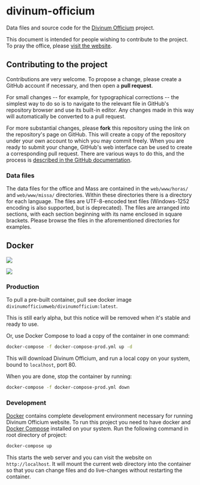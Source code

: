 # divinum-officium
Data files and source code for the
[Divinum Officium](http://www.divinumofficium.com/) project.

This document is intended for people wishing to contribute to the project. To
pray the office, please [visit the website](http://www.divinumofficium.com/).

## Contributing to the project

Contributions are very welcome. To propose a change, please create a GitHub
account if necessary, and then open a **pull request**.

For small changes -- for example, for typographical corrections -- the simplest
way to do so is to navigate to the relevant file in GitHub's repository browser
and use its built-in editor. Any changes made in this way will automatically be
converted to a pull request.

For more substantial changes, please **fork** this repository using the link on
the repository's page on GitHub. This will create a copy of the repository
under your own account to which you may commit freely. When you are ready to
submit your change, GitHub's web interface can be used to create a
corresponding pull request. There are various ways to do this, and the
process is [described in the GitHub
documentation](https://help.github.com/articles/using-pull-requests/).

### Data files

The data files for the office and Mass are contained in the `web/www/horas/`
and `web/www/missa/` directories. Within these directories there is a directory
for each language. The files are UTF-8-encoded text files (Windows-1252
encoding is also supported, but is deprecated). The files are arranged into
sections, with each section beginning with its name enclosed in square
brackets. Please browse the files in the aforementioned directories for
examples.

## Docker

[![](https://images.microbadger.com/badges/version/divinumofficiumweb/divinumofficium.svg)](https://hub.docker.com/r/divinumofficiumweb/divinumofficium "DockerHub Container")

[![](https://images.microbadger.com/badges/image/divinumofficiumweb/divinumofficium.svg)](https://hub.docker.com/r/divinumofficiumweb/divinumofficium "DockerHub Container")

### Production

To pull a pre-built container, pull see docker image `divinumofficiumweb/divinumofficium:latest`.

This is still early alpha, but this notice will be removed when it's
stable and ready to use.

Or, use Docker Compose to load a copy of the container in one command:

```bash
docker-compose -f docker-compose-prod.yml up -d
```

This will download Divinum Officium, and run a local copy on your system, bound to 
`localhost`, port 80.

When you are done, stop the container by running:

```bash
docker-compose -f docker-compose-prod.yml down
```

### Development

[Docker](https://docker.com/) contains complete development environment
necessary for running Divinum Officium website. To run this project you need to
have docker and [Docker Compose](https://docs.docker.com/compose/) installed on
your system. Run the following command in root directory of project:

```bash
docker-compose up
```

This starts the web server and you can visit the website on
`http://localhost`. It will mount the current web directory into the container 
so that you can change files and do live-changes without restarting the container.
